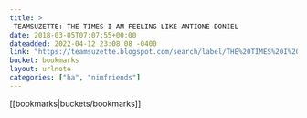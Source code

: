 ```yaml
---
title: > 
 TEAMSUZETTE: THE TIMES I AM FEELING LIKE ANTIONE DONIEL
date: 2018-03-05T07:07:55+00:00
dateadded: 2022-04-12 23:08:08 -0400
link: "https://teamsuzette.blogspot.com/search/label/THE%20TIMES%20I%20AM%20FEELING%20LIKE%20ANTIONE%20DONIEL"
bucket: bookmarks
layout: urlnote
categories: ["ha", "nimfriends"]
--- 
```

 <!-- end excerpt --> 
 [[bookmarks|buckets/bookmarks]]
